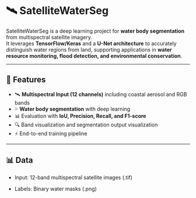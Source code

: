 # 🛰️ SatelliteWaterSeg

SatelliteWaterSeg is a deep learning project for **water body segmentation** from multispectral satellite imagery.  
It leverages **TensorFlow/Keras** and a **U-Net architecture** to accurately distinguish water regions from land, supporting applications in **water resource monitoring, flood detection, and environmental conservation**.

---

## 📌 Features
- 🛰️ **Multispectral Input (12 channels)** including coastal aerosol and RGB bands  
- 💦 **Water body segmentation** with deep learning  
- 📊 Evaluation with **IoU, Precision, Recall, and F1-score**  
- 🔍 Band visualization and segmentation output visualization  
- ⚡ End-to-end training pipeline  

---

## 📊 Data

- Input: 12-band multispectral satellite images (.tif)

- Labels: Binary water masks (.png)
